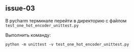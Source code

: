 ## issue-03

В pycharm терминале перейти в директорию с файлом ```test_one_hot_encoder_unittest.py```

Выполнить команду:
```
python -m unittest -v test_one_hot_encoder_unittest.py
```
